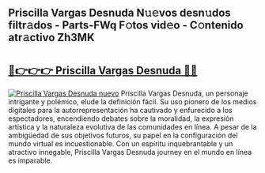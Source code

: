 ## Priscilla Vargas Desnuda N𝚞𝚎vos desn𝚞dos filtr𝚊dos - Parts-FWq F𝚘tos vid𝚎o - C𝚘ntenido atr𝚊ctivo Zh3MK

# <h2><a href="http://mb2uxm8.tromn.icu/?c=Priscilla+Vargas+Desnuda">🔗👉👉👉 Priscilla Vargas Desnuda 🔗🔗</a></h2>

[![Priscilla Vargas Desnuda nuevo](https://i.imgur.com/pEAQMta.gif)](http://mb2uxm8.tromn.icu/?c=Priscilla+Vargas+Desnuda)
Priscilla Vargas Desnuda, un personaje intrigante y polémico, elude la definición fácil. Su uso pionero de los medios digitales para la autorrepresentación ha cautivado y enfurecido a los espectadores, encendiendo debates sobre la moralidad, la expresión artística y la naturaleza evolutiva de las comunidades en línea. A pesar de la ambigüedad de sus objetivos futuros, su papel en la configuración del mundo virtual es incuestionable. Con un espíritu inquebrantable y un atractivo innegable, Priscilla Vargas Desnuda journey en el mundo en línea es imparable.
